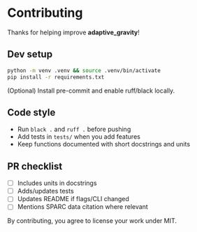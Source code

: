 # Contributing

Thanks for helping improve **adaptive_gravity**!

## Dev setup
```bash
python -m venv .venv && source .venv/bin/activate
pip install -r requirements.txt
```
(Optional) Install pre-commit and enable ruff/black locally.

## Code style
- Run `black .` and `ruff .` before pushing
- Add tests in `tests/` when you add features
- Keep functions documented with short docstrings and units

## PR checklist
- [ ] Includes units in docstrings
- [ ] Adds/updates tests
- [ ] Updates README if flags/CLI changed
- [ ] Mentions SPARC data citation where relevant

By contributing, you agree to license your work under MIT.
